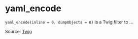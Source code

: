 # yaml_encode

`yaml_encode(inline = 0, dumpObjects = 0)` is a Twig filter to ...


Source: [Twig](https://twig.symfony.com/yaml_encode)